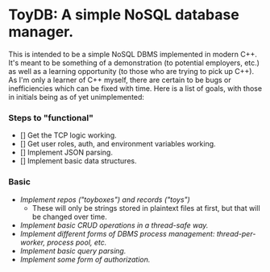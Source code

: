 # ToyDB: A simple NoSQL database manager.

This is intended to be a simple NoSQL DBMS implemented in modern C++. It's meant to be something of a demonstration (to potential employers, etc.) as well as a learning opportunity (to those who are trying to pick up C++). As I'm only a learner of C++ myself, there are certain to be bugs or inefficiencies which can be fixed with time. Here is a list of goals, with those in initials being as of yet unimplemented:

### Steps to "functional"

- [] Get the TCP logic working.
- [] Get user roles, auth, and environment variables working.
- [] Implement JSON parsing.
- [] Implement basic data structures.

### Basic

- *Implement repos ("toyboxes") and records ("toys")*
  - These will only be strings stored in plaintext files at first, but that will be changed over time.
- *Implement basic CRUD operations in a thread-safe way.*
- *Implement different forms of DBMS process management: thread-per-worker, process pool, etc.*
- *Implement basic query parsing.*
- *Implement some form of authorization.*
